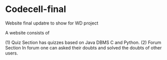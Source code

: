 # Codecell-final
Website final updatre to show for WD project

A website consists of 

(1) Quiz Section has quizzes based on Java DBMS C and Python.
(2) Forum Section
    In forum one can asked their doubts and solved the doubts of other users.
     
